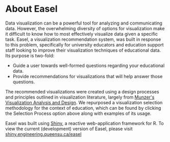 # About Easel
Data visualization can be a powerful tool for analyzing and communicating data. However, the overwhelming diversity of options for visualization make it difficult to know how to most effectively visualize data given a specific task. Easel, a visualization recommendation system, was built in response to this problem, specifically for university educators and education support staff looking to improve their visualization techniques of educational data. Its purpose is two-fold: 

* Guide a user towards well-formed questions regarding your educational data.
* Provide recommendations for visualizations that will help answer those questions.

The recommended visualizations were created using a design processes and principles outlined in visualization literature, largely from [Munzer's Visualization Analysis and Design](http://www.cs.ubc.ca/~tmm/vadbook/). We repurposed a visualization selection methodology for the context of education, which can be found by clicking the Selection Process option above along with examples of its usage.

Easel was built using [Shiny](https://shiny.rstudio.com/), a reactive web-application framework for R.  To view the current (development) version of Easel, please visit [shiny.engineering.queensu.ca/easel](https://shiny.engineering.queensu.ca/easel)

